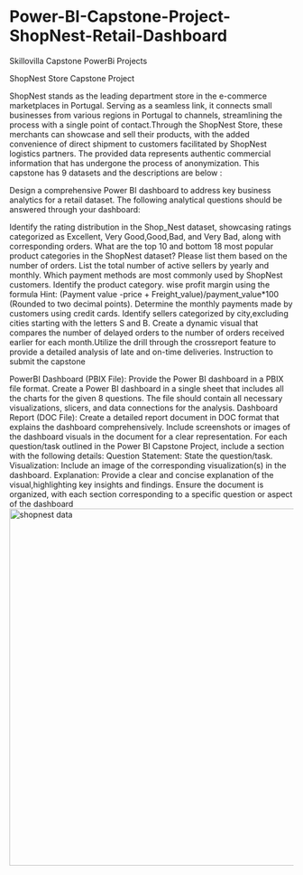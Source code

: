 # Power-BI-Capstone-Project-ShopNest-Retail-Dashboard 
Skillovilla Capstone PowerBi Projects

ShopNest Store Capstone Project

ShopNest stands as the leading department store in the e-commerce marketplaces in Portugal. Serving as a seamless link, it connects small businesses from various regions in Portugal to channels, streamlining the process with a single point of contact.Through the ShopNest Store, these merchants can showcase and sell their products, with the added convenience of direct shipment to customers facilitated by ShopNest logistics partners. The provided data represents authentic commercial information that has undergone the process of anonymization. This capstone has 9 datasets and the descriptions are below :

Design a comprehensive Power BI dashboard to address key business analytics for a retail dataset. The following analytical questions should be answered through your dashboard:

Identify the rating distribution in the Shop_Nest dataset, showcasing ratings categorized as Excellent, Very Good,Good,Bad, and Very Bad, along with corresponding orders.
What are the top 10 and bottom 18 most popular product categories in the ShopNest dataset? Please list them based on the number of orders.
List the total number of active sellers by yearly and monthly.
Which payment methods are most commonly used by ShopNest customers.
Identify the product category. wise profit margin using the formula Hint: (Payment value -price + Freight_value)/payment_value*100 (Rounded to two decimal points).
Determine the monthly payments made by customers using credit cards.
Identify sellers categorized by city,excluding cities starting with the letters S and B.
Create a dynamic visual that compares the number of delayed orders to the number of orders received earlier for each month.Utilize the drill through the crossreport feature to provide a detailed analysis of late and on-time deliveries.
Instruction to submit the capstone

PowerBI Dashboard (PBIX File): Provide the Power BI dashboard in a PBIX file format. Create a Power BI dashboard in a single sheet that includes all the charts for the given 8 questions. The file should contain all necessary visualizations, slicers, and data connections for the analysis.
Dashboard Report (DOC File): Create a detailed report document in DOC format that explains the dashboard comprehensively. Include screenshots or images of the dashboard visuals in the document for a clear representation. For each question/task outlined in the Power BI Capstone Project, include a section with the following details: Question Statement: State the question/task. Visualization: Include an image of the corresponding visualization(s) in the dashboard. Explanation: Provide a clear and concise explanation of the visual,highlighting key insights and findings. Ensure the document is organized, with each section corresponding to a specific question or aspect of the dashboard
<img width="1108" height="632" alt="shopnest data" src="https://github.com/user-attachments/assets/eccf0b42-2520-48db-86db-ff2973dec6a9" />
